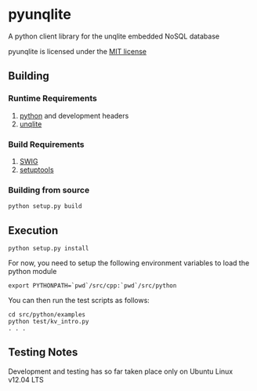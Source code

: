 # pyunqlite

A python client library for the unqlite embedded NoSQL database

pyunqlite is licensed under the [MIT license](http://www.opensource.org/licenses/mit-license.php)

## Building

### Runtime Requirements

1. [python](http://www.python.org/) and development headers
2. [unqlite](http://unqlite.org/)

### Build Requirements

1. [SWIG](http://www.swig.org/)
2. [setuptools](http://pythonhosted.org/setuptools/)

### Building from source

	python setup.py build

## Execution

	python setup.py install

For now, you need to setup the following environment variables to load the python module

    export PYTHONPATH=`pwd`/src/cpp:`pwd`/src/python

You can then run the test scripts as follows:

    cd src/python/examples
    python test/kv_intro.py
    . . .

## Testing Notes

Development and testing has so far taken place only on Ubuntu Linux v12.04 LTS
